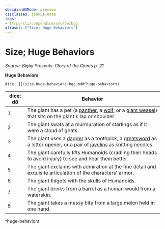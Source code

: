 ```yaml
---
obsidianUIMode: preview
cssclasses: json5e-note
tags:
- ttrpg-cli/compendium/src/5e/bgg
aliases: ["Size; Huge Behaviors"]
---
```

# Size; Huge Behaviors
*Source: Bigby Presents: Glory of the Giants p. 21* 

**Huge Behaviors**

`dice: [](size-huge-behaviors-bgg.md#^huge-behaviors)`

| dice: d8 | Behavior |
|----------|----------|
| 1 | The giant has a pet (a [panther](2-Mechanics/CLI/bestiary/beast/panther-xmm.md), a [wolf](2-Mechanics/CLI/bestiary/beast/wolf-xmm.md), or a [giant weasel](2-Mechanics/CLI/bestiary/beast/giant-weasel-xmm.md)) that sits on the giant's lap or shoulder. |
| 2 | The giant swats at a murmuration of starlings as if it were a cloud of gnats. |
| 3 | The giant uses a [dagger](2-Mechanics/CLI/items/dagger-xphb.md) as a toothpick, a [greatsword](2-Mechanics/CLI/items/greatsword-xphb.md) as a letter opener, or a pair of [javelins](2-Mechanics/CLI/items/javelin-xphb.md) as knitting needles. |
| 4 | The giant carefully lifts Humanoids (cradling their heads to avoid injury) to see and hear them better. |
| 5 | The giant exclaims with admiration at the fine detail and exquisite articulation of the characters' armor. |
| 6 | The giant fidgets with the skulls of Humanoids. |
| 7 | The giant drinks from a barrel as a human would from a waterskin. |
| 8 | The giant takes a messy bite from a large melon held in one hand. |
^huge-behaviors